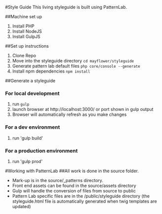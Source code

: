 #Style Guide
This living styleguide is built using PatternLab.

##Machine set up
1. Install PHP
2. Install NodeJS
3. Install GulpJS

##Set up instructions
1. Clone Repo
2. Move into the styleguide directory `cd mayflower/styleguide`
3. Generate pattern lab default files `php core/console --generate`
4. Install npm dependencies `npm install`

##Generate a styleguide
### For local development
1. run `gulp`
2. launch browser at http://localhost:3000/ or port shown in gulp output
3. Browser will automatically refresh as you make changes

### For a dev environment
1. run 'gulp build'

### For a production environment
1. run 'gulp prod'

#Working with PatternLab
##All work is done in the source folder.
* Mark-up is in the source/_patterns directory.
* Front end assets can be found in the source/assets directory
* Gulp will handle the conversion of files from source to public
* Pattern Lab specific files are in the /public/styleguide directory (the styleguide.html file is automatically generated when twig templates are updated)